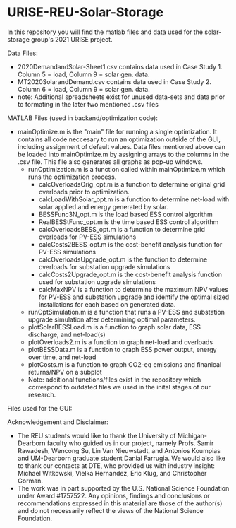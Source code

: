 # URISE-REU-Solar-Storage
In this repository you will find the matlab files and data used for the solar-storage group's 2021 URISE project.

Data Files:
* 2020DemandandSolar-Sheet1.csv contains data used in Case Study 1. Column 5   = load, Column 9 = solar gen. data.
* MT2020SolarandDemand.csv contains data used in Case Study 2. Column 6 =     load, Column 9 = solar gen. data.
* note: Additional spreadsheets exist for unused data-sets and data prior to   formating in the later two mentioned .csv files

MATLAB Files (used in backend/optimization code):
* mainOptimize.m is the "main" file for running a single optimization. It contains all code neccesary to run an optimization outside of the GUI,
  including assignment of default values. Data files mentioned above can be   loaded into mainOptimize.m by assigning arrays to the columns in the .csv   file. This file also generates all graphs as pop-up windows.
  * runOptimization.m is a function called within mainOptimize.m which runs the optimization process.
    * calcOverloadsOrig_opt.m is a function to determine original grid overloads prior to optimization.
    * calcLoadWithSolar_opt.m is a function to determine net-load with solar applied and energy generated by solar.
    * BESSFunc3N_opt.m is the load based ESS control algorithm
    * RealBESStFunc_opt.m is the time based ESS control algorithm
    * calcOverloadsBESS_opt.m is a function to determine grid overloads for PV-ESS simulations
    * calcCosts2BESS_opt.m is the cost-benefit analysis function for PV-ESS simulations
    * calcOverloadsUpgrade_opt.m is the function to determine overloads for substation upgrade simulations
    * calcCosts2Upgrade_opt.m is the cost-benefit analysis function used for substation upgrade simulations
    * calcMaxNPV is a function to determine the maximum NPV values for PV-ESS and substation upgrade and identify the optimal sized installations for each based on generated data.
  * runOptSimulation.m is a function that runs a PV-ESS and substation upgrade simulation after determining optimal parameters.
  * plotSolarBESSLoad.m is a function to graph solar data, ESS discharge, and net-load(s)
  * plotOverloads2.m is a function to graph net-load and overloads
  * plotBESSData.m is a function to graph ESS power output, energy over time, and net-load
  * plotCosts.m is a function to graph CO2-eq emissions and finanical returns/NPV on a subplot
  * Note: additional functions/files exist in the repository which correspond to outdated files we used in the inital stages of our research.

Files used for the GUI:



Acknowledgement and Disclaimer:
* The REU students would like to thank the University of Michigan-Dearborn faculty who guided us in our project, namely Profs. Samir Rawadesh, Wencong Su, Lin Van Nieuwstadt, and Antonios Koumpias and UM-Dearborn graduate student Danial Farrugia. We would also like to thank our contacts at DTE, who provided us with industry insight: Michael Witkowski, Vielka Hernandez, Eric Klug, and Christopher Gorman.
* The work was in part supported by the U.S. National Science Foundation under Award #1757522. Any opinions, findings and conclusions or recommendations expressed in this material are those of the author(s) and do not necessarily reflect the views of the National Science Foundation.
